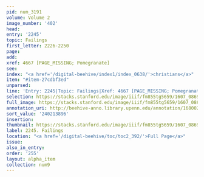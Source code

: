 ```yaml
---
pid: num_3191
volume: Volume 2
image_number: '402'
head:
entry: '2245'
topic: Failings
first_letter: 2226-2250
page:
add:
xref: 4667 [PAGE_MISSING; Pomegranate]
see:
index: "<a href='/digital-beehive/index1/index_0638/'>christians</a>"
item: "#item-27cdbf3ed"
unparsed:
line: 'Entry: 2245|Topic: Failings|Xref: 4667 [PAGE_MISSING; Pomegranate]|Index: christians|#item-27cdbf3ed'
selection: https://stacks.stanford.edu/image/iiif/fm855tg5659/1607_0869/823,3896,2861,307/full/0/default.jpg
full_image: https://stacks.stanford.edu/image/iiif/fm855tg5659/1607_0869/full/full/0/default.jpg
annotation_uri: http://beehive-anno.library.upenn.edu/annotation/1680021101264
sort_value: '240213896'
insertion:
thumbnail: https://stacks.stanford.edu/image/iiif/fm855tg5659/1607_0869/823,3896,600,180/250,/0/default.jpg
label: 2245. Failings
location: "<a href='/digital-beehive/toc/toc2_392/'>Full Page</a>"
issue:
also_in_entry:
order: '255'
layout: alpha_item
collection: num9
---
```

